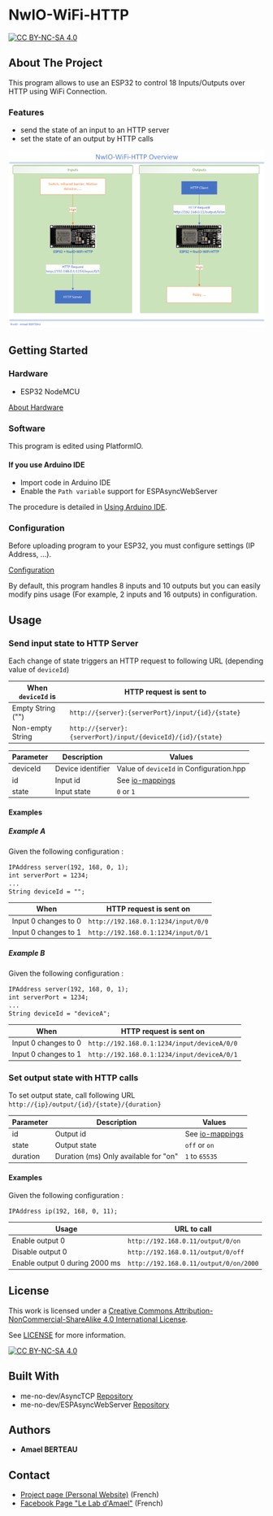# NwIO-WiFi-HTTP
[![CC BY-NC-SA 4.0][cc-by-nc-sa-shield]][cc-by-nc-sa]

## About The Project
This program allows to use an ESP32 to control 18 Inputs/Outputs over HTTP using WiFi Connection.

### Features
- send the state of an input to an HTTP server
- set the state of an output by HTTP calls

![Overview](Overview.png)

<!-- GETTING STARTED -->
## Getting Started
### Hardware
- ESP32 NodeMCU

[About Hardware](../doc/About-Hardware.md)

### Software
This program is edited using PlatformIO.

#### If you use Arduino IDE
- Import code in Arduino IDE
- Enable the `Path variable` support for ESPAsyncWebServer

The procedure is detailed in [Using Arduino IDE](../doc/Using-ArduinoIDE.md).

### Configuration
Before uploading program to your ESP32, you must configure settings (IP Address, ...).

[Configuration](configuration.md)

By default, this program handles 8 inputs and 10 outputs but you can easily modify pins usage (For example, 2 inputs and 16 outputs) in configuration.

<!-- USAGE EXAMPLES -->
## Usage
### Send input state to HTTP Server

Each change of state triggers an HTTP request to following URL (depending value of `deviceId`)

| When `deviceId` is | HTTP request is sent to                                      |
|--------------------|--------------------------------------------------------------|
| Empty String ("")  | `http://{server}:{serverPort}/input/{id}/{state}`            |
| Non-empty String   | `http://{server}:{serverPort}/input/{deviceId}/{id}/{state}` |

| Parameter | Description       | Values                                   |
|-----------|-------------------|------------------------------------------|
| deviceId  | Device identifier | Value of `deviceId` in Configuration.hpp |
| id        | Input id          | See [io-mappings](io-mappings.md)        |
| state     | Input state       | `0` or `1`                               |

#### Examples
##### Example A
Given the following configuration :
```
IPAddress server(192, 168, 0, 1);
int serverPort = 1234;
...
String deviceId = "";
```
| When                 | HTTP request is sent on             |
|----------------------|-------------------------------------|
| Input 0 changes to 0 | `http://192.168.0.1:1234/input/0/0` |
| Input 0 changes to 1 | `http://192.168.0.1:1234/input/0/1` |

##### Example B
Given the following configuration :
```
IPAddress server(192, 168, 0, 1);
int serverPort = 1234;
...
String deviceId = "deviceA";
```
| When                 | HTTP request is sent on                     |
|----------------------|---------------------------------------------|
| Input 0 changes to 0 | `http://192.168.0.1:1234/input/deviceA/0/0` |
| Input 0 changes to 1 | `http://192.168.0.1:1234/input/deviceA/0/1` |

### Set output state with HTTP calls
To set output state, call following URL ``http://{ip}/output/{id}/{state}/{duration}``

| Parameter | Description                            | Values                            |
|-----------|----------------------------------------|-----------------------------------|
| id        | Output id                              | See [io-mappings](io-mappings.md) |
| state     | Output state                           | `off` or `on`                     |
| duration  | Duration (ms) Only available for "on"  | `1` to `65535`                    |

#### Examples
Given the following configuration :
```
IPAddress ip(192, 168, 0, 11);
```

| Usage                          | URL to call                            |
|--------------------------------|----------------------------------------|
| Enable output 0                | `http://192.168.0.11/output/0/on`      |
| Disable output 0               | `http://192.168.0.11/output/0/off`     |
| Enable output 0 during 2000 ms | `http://192.168.0.11/output/0/on/2000` |

<!-- LICENSE -->
## License
This work is licensed under a
[Creative Commons Attribution-NonCommercial-ShareAlike 4.0 International License][cc-by-nc-sa].

See [LICENSE](../LICENSE) for more information.

[![CC BY-NC-SA 4.0][cc-by-nc-sa-image]][cc-by-nc-sa]

## Built With
- me-no-dev/AsyncTCP [Repository](https://github.com/me-no-dev/AsyncTCP)
- me-no-dev/ESPAsyncWebServer [Repository](https://github.com/me-no-dev/ESPAsyncWebServer)

## Authors
* **Amael BERTEAU**

<!-- CONTACT -->
## Contact
- [Project page (Personal Website)](https://amaelberteau.com/projects/nwio) (French)
- [Facebook Page "Le Lab d'Amael"](https://www.facebook.com/amael.lab) (French)

<!-- MARKDOWN LINKS & IMAGES -->
[linkedin-shield]: https://img.shields.io/badge/-LinkedIn-black.svg?style=for-the-badge&logo=linkedin&colorB=555
[linkedin-url]: https://linkedin.com/in/amael-berteau
[cc-by-nc-sa]: http://creativecommons.org/licenses/by-nc-sa/4.0/
[cc-by-nc-sa-image]: https://licensebuttons.net/l/by-nc-sa/4.0/88x31.png
[cc-by-nc-sa-shield]: https://img.shields.io/badge/License-CC%20BY--NC--SA%204.0-lightgrey.svg
